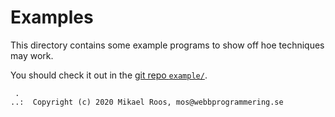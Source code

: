 # Examples

This directory contains some example programs to show off hoe techniques may work.

You should check it out in the [git repo `example/`](https://github.com/Webbprogrammering/websoft/tree/master/example).



```
 .
..:  Copyright (c) 2020 Mikael Roos, mos@webbprogrammering.se
```

